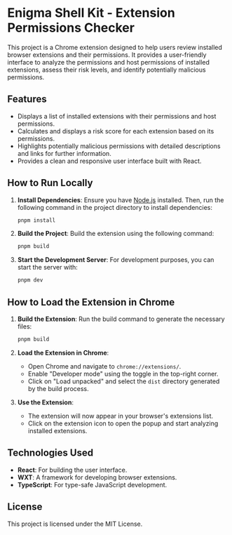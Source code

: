 # Enigma Shell Kit - Extension Permissions Checker

This project is a Chrome extension designed to help users review installed browser extensions and their permissions. It provides a user-friendly interface to analyze the permissions and host permissions of installed extensions, assess their risk levels, and identify potentially malicious permissions.

## Features
- Displays a list of installed extensions with their permissions and host permissions.
- Calculates and displays a risk score for each extension based on its permissions.
- Highlights potentially malicious permissions with detailed descriptions and links for further information.
- Provides a clean and responsive user interface built with React.

## How to Run Locally

1. **Install Dependencies**:
   Ensure you have [Node.js](https://nodejs.org/) installed. Then, run the following command in the project directory to install dependencies:
   ```bash
   pnpm install
   ```

2. **Build the Project**:
   Build the extension using the following command:
   ```bash
   pnpm build
   ```

3. **Start the Development Server**:
   For development purposes, you can start the server with:
   ```bash
   pnpm dev
   ```

## How to Load the Extension in Chrome

1. **Build the Extension**:
   Run the build command to generate the necessary files:
   ```bash
   pnpm build
   ```

2. **Load the Extension in Chrome**:
   - Open Chrome and navigate to `chrome://extensions/`.
   - Enable "Developer mode" using the toggle in the top-right corner.
   - Click on "Load unpacked" and select the `dist` directory generated by the build process.

3. **Use the Extension**:
   - The extension will now appear in your browser's extensions list.
   - Click on the extension icon to open the popup and start analyzing installed extensions.

## Technologies Used
- **React**: For building the user interface.
- **WXT**: A framework for developing browser extensions.
- **TypeScript**: For type-safe JavaScript development.

## License
This project is licensed under the MIT License.
